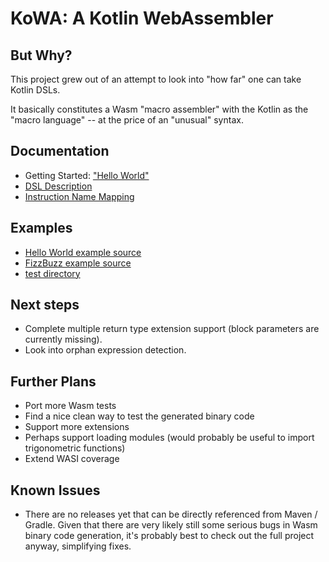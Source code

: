 # KoWA: A Kotlin WebAssembler

## But Why?

This project grew out of an attempt to look into "how far" one can take
Kotlin DSLs. 

It basically constitutes a Wasm "macro assembler" with
the Kotlin as the "macro language" -- at the price of an "unusual" syntax.

## Documentation

- Getting Started: ["Hello World"](doc/hello_world.md)
- [DSL Description](doc/dsl_description.md)
- [Instruction Name Mapping](doc/instruction_name_mapping.md)

## Examples

- [Hello World example source](https://github.com/kobjects/kowa/blob/main/core/src/commonMain/kotlin/org/kobjects/kowa/demo/HelloWorld.kt)
- [FizzBuzz example source](https://github.com/kobjects/kowa/blob/main/core/src/commonMain/kotlin/org/kobjects/kowa/demo/FizzBuzz.kt)
- [test directory](https://github.com/kobjects/greenspun/tree/main/core/src/commonTest/kotlin/org/kobjects/greenspun)

## Next steps

- Complete multiple return type extension support (block parameters are currently missing).
- Look into orphan expression detection.

## Further Plans

- Port more Wasm tests
- Find a nice clean way to test the generated binary code
- Support more extensions 
- Perhaps support loading modules (would probably be useful to import trigonometric functions)
- Extend WASI coverage


## Known Issues

- There are no releases yet that can be directly referenced from Maven / Gradle. Given that there are
  very likely still some serious bugs in Wasm binary code
  generation, it's probably best to check out the
  full project anyway, simplifying fixes.

